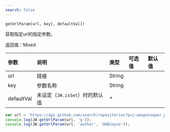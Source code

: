 ```yaml
---
search: false
---
```


`getUrlParam(url, key[, defaultVal])`

获取指定url的指定参数。

返回值：Mixed

参数|说明|类型|可选值|默认值
:--|:--|:--|:--|:--
url|链接|String||
key|参数名称|String||
defaultVal|未设定（`JW.isSet`）时的默认值|*||

```js
var url = 'https://api.github.com/search/repositories?q=j-weapons&per_page=1&p=1&sort=stargazers_count';
console.log(JW.getUrlParam(url, 'q'));
console.log(JW.getUrlParam(url, 'author', 'GHBJayce'));
```
